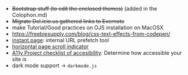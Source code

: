 * ~~Bootstrap stuff (to edit the enclosed themes)~~  (added in the Colophon.md)
* ~~Migrate Del.icio.us gathered links to Evernote~~
* make Tutorial/Good practices on OJS installation on MacOSX
* https://freebiesupply.com/blog/css-text-effects-from-codepen/
* [instant.page](https://instant.page/): internal URL prefetch tool
* [horizontal page scroll indicator](http://alssndro.github.io/page-scroll-indicator/jquery-example.html)
* [A11y Project checklist of accesibility](https://a11yproject.com/checklist/): Determine how accessible your site is
* dark mode support -> `darkmode.js`